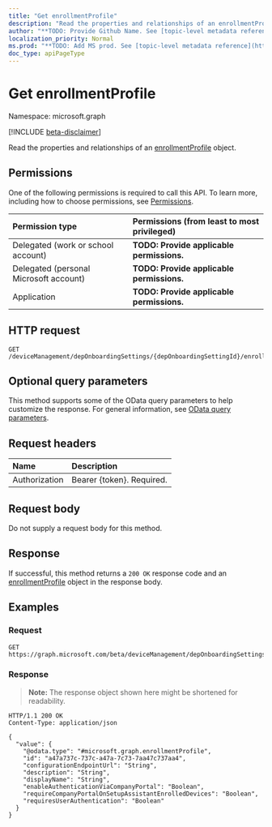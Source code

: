 ```yaml
---
title: "Get enrollmentProfile"
description: "Read the properties and relationships of an enrollmentProfile object."
author: "**TODO: Provide Github Name. See [topic-level metadata reference](https://msgo.azurewebsites.net/add/document/guidelines/metadata.html#topic-level-metadata)**"
localization_priority: Normal
ms.prod: "**TODO: Add MS prod. See [topic-level metadata reference](https://msgo.azurewebsites.net/add/document/guidelines/metadata.html#topic-level-metadata)**"
doc_type: apiPageType
---
```


# Get enrollmentProfile
Namespace: microsoft.graph

[!INCLUDE [beta-disclaimer](../../includes/beta-disclaimer.md)]

Read the properties and relationships of an [enrollmentProfile](../resources/enrollmentprofile.md) object.

## Permissions
One of the following permissions is required to call this API. To learn more, including how to choose permissions, see [Permissions](/graph/permissions-reference).

|Permission type|Permissions (from least to most privileged)|
|:---|:---|
|Delegated (work or school account)|**TODO: Provide applicable permissions.**|
|Delegated (personal Microsoft account)|**TODO: Provide applicable permissions.**|
|Application|**TODO: Provide applicable permissions.**|

## HTTP request

<!-- {
  "blockType": "ignored"
}
-->
``` http
GET /deviceManagement/depOnboardingSettings/{depOnboardingSettingId}/enrollmentProfiles/{enrollmentProfileId}
```

## Optional query parameters
This method supports some of the OData query parameters to help customize the response. For general information, see [OData query parameters](/graph/query-parameters).

## Request headers
|Name|Description|
|:---|:---|
|Authorization|Bearer {token}. Required.|

## Request body
Do not supply a request body for this method.

## Response

If successful, this method returns a `200 OK` response code and an [enrollmentProfile](../resources/enrollmentprofile.md) object in the response body.

## Examples

### Request
<!-- {
  "blockType": "request",
  "name": "get_enrollmentprofile"
}
-->
``` http
GET https://graph.microsoft.com/beta/deviceManagement/depOnboardingSettings/{depOnboardingSettingId}/enrollmentProfiles/{enrollmentProfileId}
```


### Response
>**Note:** The response object shown here might be shortened for readability.
<!-- {
  "blockType": "response",
  "truncated": true,
  "@odata.type": "microsoft.graph.enrollmentProfile"
}
-->
``` http
HTTP/1.1 200 OK
Content-Type: application/json

{
  "value": {
    "@odata.type": "#microsoft.graph.enrollmentProfile",
    "id": "a47a737c-737c-a47a-7c73-7aa47c737aa4",
    "configurationEndpointUrl": "String",
    "description": "String",
    "displayName": "String",
    "enableAuthenticationViaCompanyPortal": "Boolean",
    "requireCompanyPortalOnSetupAssistantEnrolledDevices": "Boolean",
    "requiresUserAuthentication": "Boolean"
  }
}
```

